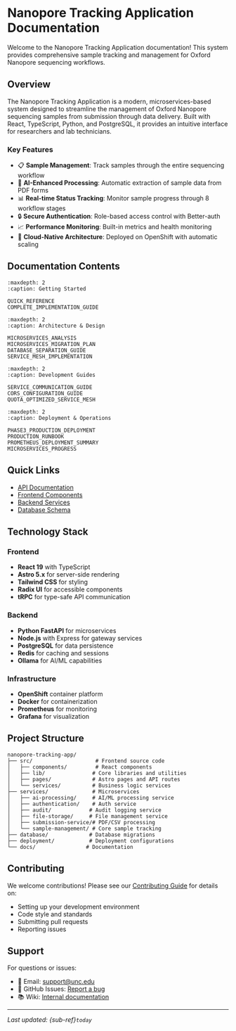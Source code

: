 # Nanopore Tracking Application Documentation

Welcome to the Nanopore Tracking Application documentation! This system provides comprehensive sample tracking and management for Oxford Nanopore sequencing workflows.

## Overview

The Nanopore Tracking Application is a modern, microservices-based system designed to streamline the management of Oxford Nanopore sequencing samples from submission through data delivery. Built with React, TypeScript, Python, and PostgreSQL, it provides an intuitive interface for researchers and lab technicians.

### Key Features

- 📋 **Sample Management**: Track samples through the entire sequencing workflow
- 🤖 **AI-Enhanced Processing**: Automatic extraction of sample data from PDF forms
- 📊 **Real-time Status Tracking**: Monitor sample progress through 8 workflow stages
- 🔒 **Secure Authentication**: Role-based access control with Better-auth
- 📈 **Performance Monitoring**: Built-in metrics and health monitoring
- 🚀 **Cloud-Native Architecture**: Deployed on OpenShift with automatic scaling

## Documentation Contents

```{toctree}
:maxdepth: 2
:caption: Getting Started

QUICK_REFERENCE
COMPLETE_IMPLEMENTATION_GUIDE
```

```{toctree}
:maxdepth: 2
:caption: Architecture & Design

MICROSERVICES_ANALYSIS
MICROSERVICES_MIGRATION_PLAN
DATABASE_SEPARATION_GUIDE
SERVICE_MESH_IMPLEMENTATION
```

```{toctree}
:maxdepth: 2
:caption: Development Guides

SERVICE_COMMUNICATION_GUIDE
CORS_CONFIGURATION_GUIDE
QUOTA_OPTIMIZED_SERVICE_MESH
```

```{toctree}
:maxdepth: 2
:caption: Deployment & Operations

PHASE3_PRODUCTION_DEPLOYMENT
PRODUCTION_RUNBOOK
PROMETHEUS_DEPLOYMENT_SUMMARY
MICROSERVICES_PROGRESS
```

## Quick Links

- [API Documentation](api/index)
- [Frontend Components](frontend/index)
- [Backend Services](backend/index)
- [Database Schema](database/index)

## Technology Stack

### Frontend
- **React 19** with TypeScript
- **Astro 5.x** for server-side rendering
- **Tailwind CSS** for styling
- **Radix UI** for accessible components
- **tRPC** for type-safe API communication

### Backend
- **Python FastAPI** for microservices
- **Node.js** with Express for gateway services
- **PostgreSQL** for data persistence
- **Redis** for caching and sessions
- **Ollama** for AI/ML capabilities

### Infrastructure
- **OpenShift** container platform
- **Docker** for containerization
- **Prometheus** for monitoring
- **Grafana** for visualization

## Project Structure

```
nanopore-tracking-app/
├── src/                    # Frontend source code
│   ├── components/         # React components
│   ├── lib/               # Core libraries and utilities
│   ├── pages/             # Astro pages and API routes
│   └── services/          # Business logic services
├── services/              # Microservices
│   ├── ai-processing/     # AI/ML processing service
│   ├── authentication/    # Auth service
│   ├── audit/            # Audit logging service
│   ├── file-storage/     # File management service
│   ├── submission-service/# PDF/CSV processing
│   └── sample-management/ # Core sample tracking
├── database/             # Database migrations
├── deployment/           # Deployment configurations
└── docs/                # Documentation
```

## Contributing

We welcome contributions! Please see our [Contributing Guide](contributing) for details on:
- Setting up your development environment
- Code style and standards
- Submitting pull requests
- Reporting issues

## Support

For questions or issues:
- 📧 Email: support@unc.edu
- 🐛 GitHub Issues: [Report a bug](https://github.com/unc-barc/nanopore-tracking-app/issues)
- 📚 Wiki: [Internal documentation](https://wiki.unc.edu/nanopore-tracking)

---

*Last updated: {sub-ref}`today`* 